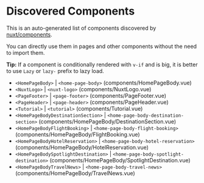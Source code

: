 # Discovered Components

This is an auto-generated list of components discovered by [nuxt/components](https://github.com/nuxt/components).

You can directly use them in pages and other components without the need to import them.

**Tip:** If a component is conditionally rendered with `v-if` and is big, it is better to use `Lazy` or `lazy-` prefix to lazy load.

- `<HomePageBody>` | `<home-page-body>` (components/HomePageBody.vue)
- `<NuxtLogo>` | `<nuxt-logo>` (components/NuxtLogo.vue)
- `<PageFooter>` | `<page-footer>` (components/PageFooter.vue)
- `<PageHeader>` | `<page-header>` (components/PageHeader.vue)
- `<Tutorial>` | `<tutorial>` (components/Tutorial.vue)
- `<HomePageBodyDestinationSection>` | `<home-page-body-destination-section>` (components/HomePageBody/DestinationSection.vue)
- `<HomePageBodyFlightBooking>` | `<home-page-body-flight-booking>` (components/HomePageBody/FlightBooking.vue)
- `<HomePageBodyHotelReservation>` | `<home-page-body-hotel-reservation>` (components/HomePageBody/HotelReservation.vue)
- `<HomePageBodySpotlightDestination>` | `<home-page-body-spotlight-destination>` (components/HomePageBody/SpotlightDestination.vue)
- `<HomePageBodyTravelNews>` | `<home-page-body-travel-news>` (components/HomePageBody/TravelNews.vue)
